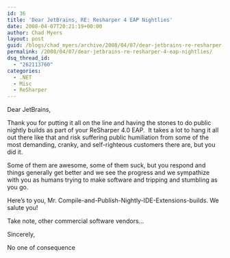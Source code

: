 ```yaml
---
id: 36
title: 'Dear JetBrains, RE: Resharper 4 EAP Nightlies'
date: 2008-04-07T20:21:19+00:00
author: Chad Myers
layout: post
guid: /blogs/chad_myers/archive/2008/04/07/dear-jetbrains-re-resharper-4-eap-nightlies.aspx
permalink: /2008/04/07/dear-jetbrains-re-resharper-4-eap-nightlies/
dsq_thread_id:
  - "262113760"
categories:
  - .NET
  - Misc
  - ReSharper
---
```

Dear JetBrains,

Thank you for putting it all on the line and having the stones to do public nightly builds as part of your ReSharper 4.0 EAP.&nbsp; It takes a lot to hang it all out there like that and risk suffering public humiliation from some of the most demanding, cranky, and self-righteous customers there are, but you did it. 

Some of them are awesome, some of them suck, but you respond and things generally get better and we see the progress and we sympathize with you as humans trying to make software and tripping and stumbling as you go.

Here&#8217;s to you, Mr. Compile-and-Publish-Nightly-IDE-Extensions-builds. We salute you!

Take note, other commercial software vendors&#8230;

Sincerely,

No one of consequence